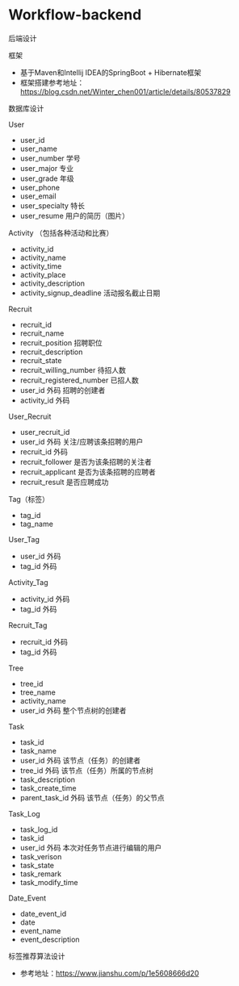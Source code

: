 # Workflow-backend


后端设计

框架

- 基于Maven和Intellij IDEA的SpringBoot + Hibernate框架
- 框架搭建参考地址：https://blog.csdn.net/Winter_chen001/article/details/80537829



数据库设计

User

- user_id
- user_name
- user_number  学号
- user_major  专业
- user_grade  年级
- user_phone
- user_email
- user_specialty  特长
- user_resume  用户的简历（图片）

Activity （包括各种活动和比赛）

- activity_id
- activity_name
- activity_time
- activity_place
- activity_description
- activity_signup_deadline  活动报名截止日期

Recruit

- recruit_id
- recruit_name
- recruit_position  招聘职位
- recruit_description
- recruit_state
- recruit_willing_number  待招人数
- recruit_registered_number  已招人数
- user_id  外码   招聘的创建者
- activity_id   外码  

User_Recruit

- user_recruit_id
- user_id    外码    关注/应聘该条招聘的用户
- recruit_id    外码
- recruit_follower  是否为该条招聘的关注者
- recruit_applicant  是否为该条招聘的应聘者
- recruit_result  是否应聘成功

Tag（标签）

- tag_id
- tag_name

User_Tag

- user_id  外码
- tag_id  外码

Activity_Tag

- activity_id  外码
- tag_id  外码

Recruit_Tag

- recruit_id  外码
- tag_id  外码

Tree

- tree_id
- tree_name
- activity_name
- user_id    外码  整个节点树的创建者

Task

- task_id  
- task_name
- user_id  外码  该节点（任务）的创建者
- tree_id  外码   该节点（任务）所属的节点树  
- task_description
- task_create_time
- parent_task_id  外码   该节点（任务）的父节点

Task_Log

- task_log_id
- task_id
- user_id   外码  本次对任务节点进行编辑的用户
- task_verison
- task_state
- task_remark
- task_modify_time

Date_Event

- date_event_id
- date
- event_name
- event_description

标签推荐算法设计

- 参考地址：https://www.jianshu.com/p/1e5608666d20
